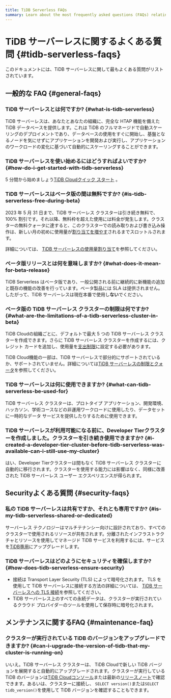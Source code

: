 ```yaml
---
title: TiDB Serverless FAQs
summary: Learn about the most frequently asked questions (FAQs) relating to TiDB Serverless.
---
```


# TiDB サーバーレスに関するよくある質問 {#tidb-serverless-faqs}

<!-- markdownlint-disable MD026 -->

このドキュメントには、TiDB サーバーレスに関して最もよくある質問がリストされています。

## 一般的な FAQ {#general-faqs}

### TiDB サーバーレスとは​​何ですか? {#what-is-tidb-serverless}

TiDB サーバーレスは、あなたとあなたの組織に、完全な HTAP 機能を備えた TiDB データベースを提供します。これは TiDB のフルマネージドで自動スケーリングのデプロイメントであり、データベースの使用をすぐに開始し、基盤となるノードを気にせずにアプリケーションを開発および実行し、アプリケーションのワークロードの変化に基づいて自動的にスケーリングすることができます。

### TiDB サーバーレスを使い始めるにはどうすればよいですか? {#how-do-i-get-started-with-tidb-serverless}

5 分間から始めましょう[<a href="/tidb-cloud/tidb-cloud-quickstart.md">TiDB Cloudクイック スタート</a>](/tidb-cloud/tidb-cloud-quickstart.md) 。

### TiDB サーバーレスはベータ版の間は無料ですか? {#is-tidb-serverless-free-during-beta}

2023 年 5 月 31 日まで、TiDB サーバーレス クラスターは引き続き無料で、100% 割引です。それ以降、無料枠を超えた使用には料金が発生します。クラスターの無料クォータに達すると、このクラスターでの読み取りおよび書き込み操作は、新しい月の初めに使用量が[<a href="/tidb-cloud/manage-serverless-spend-limit.md#update-spend-limit">割り当てを増やす</a>](/tidb-cloud/manage-serverless-spend-limit.md#update-spend-limit)されるまでスロットルされます。

詳細については、 [<a href="/tidb-cloud/select-cluster-tier.md#usage-quota">TiDB サーバーレスの使用量割り当て</a>](/tidb-cloud/select-cluster-tier.md#usage-quota)を参照してください。

### ベータ版リリースとは何を意味しますか? {#what-does-it-mean-for-beta-release}

TiDB Serverless はベータ版であり、一般公開される前に継続的に新機能の追加と既存の機能の改善を行っています。ベータ製品には SLA は提供されません。したがって、TiDB サーバーレスは現在本番で使用し**ない**でください。

### ベータ版の TiDB サーバーレス クラスターの制限は何ですか? {#what-are-the-limitations-of-a-tidb-serverless-cluster-in-beta}

TiDB Cloudの組織ごとに、デフォルトで最大 5 つの TiDB サーバーレス クラスターを作成できます。さらに TiDB サーバーレス クラスターを作成するには、クレジット カードを追加し、使用量を[<a href="/tidb-cloud/tidb-cloud-glossary.md#spend-limit">支出制限</a>](/tidb-cloud/tidb-cloud-glossary.md#spend-limit)に設定する必要があります。

TiDB Cloud機能の一部は、TiDB サーバーレスで部分的にサポートされているか、サポートされていません。詳細については[<a href="/tidb-cloud/serverless-tier-limitations.md">TiDB サーバーレスの制限とクォータ</a>](/tidb-cloud/serverless-tier-limitations.md)を参照してください。

### TiDB サーバーレスは何に使用できますか? {#what-can-tidb-serverless-be-used-for}

TiDB サーバーレス クラスターは、プロトタイプ アプリケーション、開発環境、ハッカソン、学術コースなどの非運用ワークロードに使用したり、データセットに一時的なデータ サービスを提供したりするために使用できます。

### TiDB サーバーレスが利用可能になる前に、Developer Tierクラスターを作成しました。クラスターを引き続き使用できますか? {#i-created-a-developer-tier-cluster-before-tidb-serverless-was-available-can-i-still-use-my-cluster}

はい、Developer Tierクラスターは間もなく TiDB サーバーレス クラスターに自動的に移行されます。クラスターを使用する能力には影響はなく、同様に改善された TiDB サーバーレス ユーザー エクスペリエンスが得られます。

## Securityよくある質問 {#security-faqs}

### 私の TiDB サーバーレスは共有ですか、それとも専用ですか? {#is-my-tidb-serverless-shared-or-dedicated}

サーバーレス テクノロジーはマルチテナンシー向けに設計されており、すべてのクラスターで使用されるリソースが共有されます。分離されたインフラストラクチャとリソースを使用してマネージド TiDB サービスを利用するには、サービスを[<a href="/tidb-cloud/select-cluster-tier.md#tidb-dedicated">TiDB専用</a>](/tidb-cloud/select-cluster-tier.md#tidb-dedicated)にアップグレードします。

### TiDB サーバーレスはどのようにセキュリティを確保しますか? {#how-does-tidb-serverless-ensure-security}

-   接続は Transport Layer Security (TLS) によって暗号化されます。 TLS を使用して TiDB サーバーレスに接続する方法の詳細については、 [<a href="/tidb-cloud/secure-connections-to-serverless-tier-clusters.md">TiDB サーバーレスへの TLS 接続</a>](/tidb-cloud/secure-connections-to-serverless-tier-clusters.md)を参照してください。
-   TiDB サーバーレス上のすべての永続データは、クラスターが実行されているクラウド プロバイダーのツールを使用して保存時に暗号化されます。

## メンテナンスに関するFAQ {#maintenance-faq}

### クラスターが実行されている TiDB のバージョンをアップグレードできますか? {#can-i-upgrade-the-version-of-tidb-that-my-cluster-is-running-on}

いいえ。TiDB サーバーレス クラスターは、 TiDB Cloudで新しい TiDB バージョンを展開すると自動的にアップグレードされます。クラスターが実行している TiDB のバージョンは[<a href="https://tidbcloud.com/console/clusters">TiDB Cloudコンソール</a>](https://tidbcloud.com/console/clusters)または最新の[<a href="https://docs.pingcap.com/tidbcloud/tidb-cloud-release-notes">リリースノート</a>](https://docs.pingcap.com/tidbcloud/tidb-cloud-release-notes)で確認できます。あるいは、クラスターに接続し、 `SELECT version()`または`SELECT tidb_version()`を使用して TiDB バージョンを確認することもできます。
